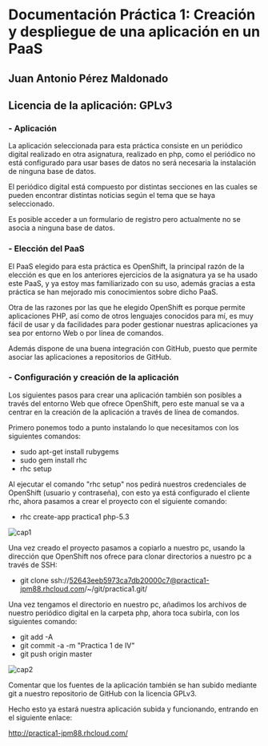 # Documentación Práctica 1: Creación y despliegue de una aplicación en un PaaS

## Juan Antonio Pérez Maldonado

## Licencia de la aplicación: GPLv3

### - Aplicación

 La aplicación seleccionada para esta práctica consiste en un periódico digital realizado en otra asignatura,
 realizado en php, como el periódico no está configurado para usar bases de datos no será necesaria la instalación
 de ninguna base de datos.
 
 El periódico digital está compuesto por distintas secciones en las cuales se pueden encontrar distintas noticias
 según el tema que se haya seleccionado.
 
 Es posible acceder a un formulario de registro pero actualmente no se asocia a ninguna base de datos.

### - Elección del PaaS

El PaaS elegido para esta práctica es OpenShift, la principal razón de la elección es que en los anteriores
ejercicios de la asignatura ya se ha usado este PaaS, y ya estoy mas familiarizado con su uso, además gracias
a esta práctica se han mejorado mis conocimientos sobre dicho PaaS.

Otra de las razones por las que he elegido OpenShift es porque permite aplicaciones PHP, así como de otros
lenguajes conocidos para mí, es muy fácil de usar y da facilidades para poder gestionar nuestras aplicaciones 
ya sea por entorno Web o por línea de comandos.

Además dispone de una buena integración con GitHub, puesto que permite asociar las aplicaciones a repositorios de
GitHub.

### - Configuración y creación de la aplicación

Los siguientes pasos para crear una aplicación también son posibles a través del entorno Web que ofrece OpenShift, 
pero este manual se va a centrar en la creación de la aplicación a través de línea de comandos.

Primero ponemos todo a punto instalando lo que necesitamos con los siguientes comandos:

* sudo apt-get install rubygems
* sudo gem install rhc
* rhc setup

Al ejecutar el comando "rhc setup" nos pedirá nuestros credenciales de OpenShift (usuario y contraseña), 
con esto ya está configurado el cliente rhc, ahora pasamos a crear el proyecto con el siguiente comando:

* rhc create-app practica1 php-5.3

![cap1](https://raw.github.com/jpm88/IV-Ejercicios/master/captura1.png)

Una vez creado el proyecto pasamos a copiarlo a nuestro pc, usando la dirección que OpenShift nos ofrece para clonar
directorios a nuestro pc a través de SSH:

* git clone ssh://52643eeb5973ca7db20000c7@practica1-jpm88.rhcloud.com/~/git/practica1.git/

Una vez tengamos el directorio en nuestro pc, añadimos los archivos de nuestro periódico digital en la carpeta
php, ahora toca subirla, con los siguientes comando:

* git add -A 
* git commit -a -m "Practica 1 de IV" 
* git push origin master


![cap2](https://raw.github.com/jpm88/IV-Ejercicios/master/captura2.png)

Comentar que los fuentes de la aplicación también se han subido mediante git a nuestro repositorio de GitHub
con la licencia GPLv3.

Hecho esto ya estará nuestra aplicación subida y funcionando, entrando en el siguiente enlace:

http://practica1-jpm88.rhcloud.com/

